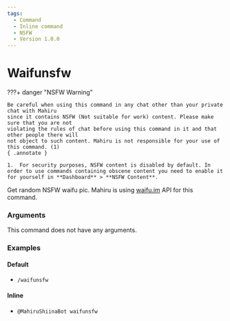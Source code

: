 ```yaml
---
tags:
  - Command
  - Inline command
  - NSFW
  - Version 1.0.0
---
```


# Waifunsfw

???+ danger "NSFW Warning"

    Be careful when using this command in any chat other than your private chat with Mahiru
    since it contains NSFW (Not suitable for work) content. Please make sure that you are not 
    violating the rules of chat before using this command in it and that other people there will 
    not object to such content. Mahiru is not responsible for your use of this command. (1)
    { .annotate }

    1.  For security purposes, NSFW content is disabled by default. In order to use commands containing obscene content you need to enable it for yourself in **Dashboard** > **NSFW Content**.

Get random NSFW waifu pic. Mahiru is using [waifu.im](https://waifu.im) API for this command.

### Arguments

This command does not have any arguments.

### Examples

#### Default
+ `/waifunsfw`

#### Inline
+ `@MahiruShiinaBot waifunsfw`
